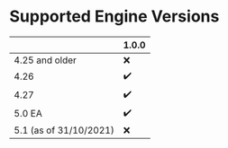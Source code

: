 # Supported Engine Versions

|       |1.0.0|
|  ---  |---|
| 4.25 and older  |❌|
| 4.26  |✔️|
| 4.27  |✔️ |
| 5.0 EA |✔️|
| 5.1 (as of 31/10/2021) |❌|
